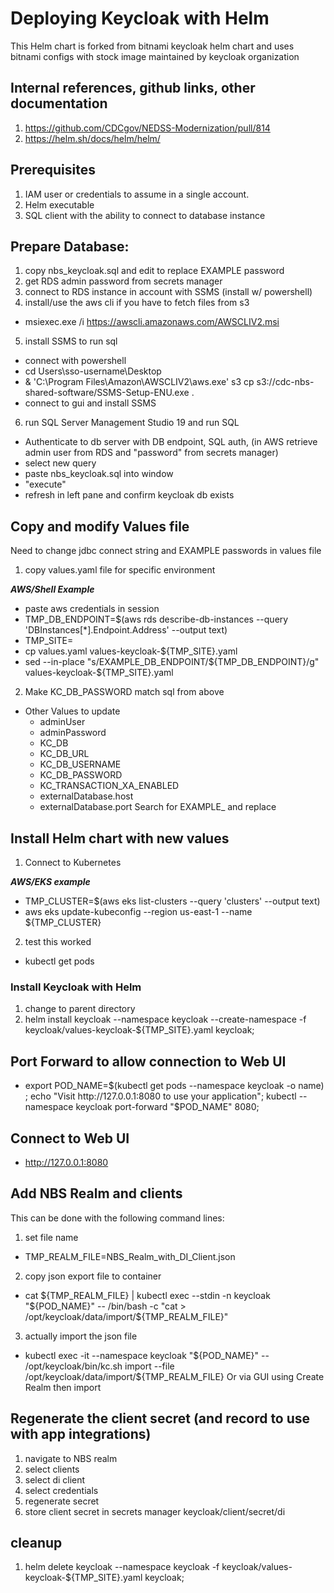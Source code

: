 # Deploying Keycloak with Helm

This Helm chart is forked from bitnami keycloak helm chart
and uses bitnami configs with stock image maintained by keycloak
organization


## Internal references, github links, other documentation
1. https://github.com/CDCgov/NEDSS-Modernization/pull/814
2. https://helm.sh/docs/helm/helm/

## Prerequisites

1. IAM user or credentials to assume in a single account.
2. Helm executable
3. SQL client with the ability to connect to database instance

## Prepare Database:

1. copy nbs_keycloak.sql and edit to replace EXAMPLE password 
2. get RDS admin password from secrets manager 
3. connect to RDS instance in account with SSMS (install w/ powershell) 
4. install/use the aws cli if you have to fetch files from s3 
* msiexec.exe /i https://awscli.amazonaws.com/AWSCLIV2.msi 
5. install SSMS to run sql
* connect with powershell
* cd Users\sso-username\Desktop
* & 'C:\Program Files\Amazon\AWSCLIV2\aws.exe' s3 cp s3://cdc-nbs-shared-software/SSMS-Setup-ENU.exe .
* connect to gui and install SSMS
6. run SQL Server Management Studio 19 and run SQL
* Authenticate to db server with DB endpoint, SQL auth, (in AWS retrieve
  admin user from RDS and "password" from secrets manager)
* select new query
* paste nbs_keycloak.sql into window
* "execute" 
* refresh in left pane and confirm keycloak db exists

## Copy and modify Values file
Need to change jdbc connect string and EXAMPLE passwords in values file
1. copy values.yaml file for specific environment

***AWS/Shell Example***
* paste aws credentials in session
* TMP_DB_ENDPOINT=$(aws rds describe-db-instances --query 'DBInstances[*].Endpoint.Address' --output text)
* TMP_SITE=<sitename>
* cp values.yaml values-keycloak-${TMP_SITE}.yaml
* sed --in-place "s/EXAMPLE_DB_ENDPOINT/${TMP_DB_ENDPOINT}/g" values-keycloak-${TMP_SITE}.yaml
2. Make KC_DB_PASSWORD match sql from above
* Other Values to update
  *   adminUser
  *   adminPassword
  *   KC_DB
  *   KC_DB_URL
  *   KC_DB_USERNAME
  *   KC_DB_PASSWORD
  *   KC_TRANSACTION_XA_ENABLED 
  *   externalDatabase.host
  *   externalDatabase.port
Search for EXAMPLE_ and replace

## Install Helm chart with new values
1. Connect to Kubernetes

***AWS/EKS example***
* TMP_CLUSTER=$(aws eks list-clusters --query 'clusters' --output text)
* aws eks update-kubeconfig --region us-east-1 --name ${TMP_CLUSTER}

2. test this worked
* kubectl get pods

### Install Keycloak with Helm

1. change to parent directory
2. helm install keycloak --namespace keycloak --create-namespace -f keycloak/values-keycloak-${TMP_SITE}.yaml keycloak;  

## Port Forward to allow connection to Web UI
* export POD_NAME=$(kubectl get pods --namespace keycloak -o name) ; echo "Visit http://127.0.0.1:8080 to use your application"; kubectl --namespace keycloak port-forward "$POD_NAME" 8080;

## Connect to Web UI
* http://127.0.0.1:8080

## Add NBS Realm and clients
This can be done with the following command lines:
1. set file name
* TMP_REALM_FILE=NBS_Realm_with_DI_Client.json
2. copy json export file to container
* cat ${TMP_REALM_FILE} | kubectl exec --stdin -n keycloak "${POD_NAME}" -- /bin/bash -c "cat > /opt/keycloak/data/import/${TMP_REALM_FILE}" 
3. actually import the json file
* kubectl exec -it --namespace keycloak "${POD_NAME}" -- /opt/keycloak/bin/kc.sh  import --file /opt/keycloak/data/import/${TMP_REALM_FILE} 
Or via GUI using Create Realm then import

## Regenerate the client secret (and record to use with app integrations)
1. navigate to NBS realm
1. select clients
1. select di client
1. select credentials
1. regenerate secret
1. store client secret in secrets manager keycloak/client/secret/di

## cleanup
1. helm delete keycloak --namespace keycloak -f keycloak/values-keycloak-${TMP_SITE}.yaml keycloak;  


